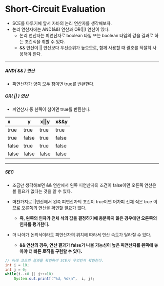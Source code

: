 # Short-Circuit Evaluation

- SCE를 다루기에 앞서 자바의 논리 연산자를 생각해보자.
- 논리 연산자에는 AND(&&) 연산과 OR(||) 연산이 있다.
  - 논리 연산자는 피연산자로 boolean 타입 또는 boolean 타입의 값을 결과로 하는 조건식을 취할 수 있다.
  - && 연산이 || 연산보다 우선순위가 높으므로, 함께 사용할 때 괄호를 적절히 사용해야 한다.

---

##### AND( && ) 연산

- 피연산자가 양쪽 모두  참이면 true를 반환한다.

##### OR( || ) 연산

- 피연산자 중 한쪽이 참이면 true를 반환한다.

| x     | y     | x\|\|y | x&&y  |
| :---- | ----- | ------ | ----- |
| true  | true  | true   | true  |
| true  | false | true   | false |
| false | true  | true   | false |
| false | false | false  | false |

---

##### SEC

- 조금만 생각해보면 && 연산에서 왼쪽 피연산자의 조건이 false이면 오른쪽 연산은 볼 필요가 없다는 것을 알 수 있다. 
- 마찬가지로 ||연산에서 왼쪽 피연산자의 조건이 true이면 어차피 전체 식은 true 이므로 오른쪽의 연산을 확인할 필요가 없다.
  - **즉, 왼쪽의 인자가 전체 식의 값을 결정하기에 충분하지 않은 경우에만 오른쪽의 인자를 평가한다.**

- 더 나아가 논리식이라도 피연산자의 위치에 따라서 연산 속도가 달라질 수 있다.
  - **&& 연산의 경우, 연산 결과가 false가 나올 가능성이 높은 피연산자를 왼쪽에 놓아야 더 빠른 로직을 구현할 수 있다.**

```java
// 아래 코드의 결과를 확인하여 SCE가 무엇인지 확인한다.
int i = 10;
int j = 0;
while(i-->0 || j++<10)
    System.out.printf("%d, %d\n",  i, j);
```

